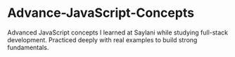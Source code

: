 # Advance-JavaScript-Concepts
Advanced JavaScript concepts I learned at Saylani while studying full-stack development. Practiced deeply with real examples to build strong fundamentals.
